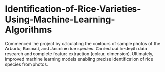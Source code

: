 # Identification-of-Rice-Varieties-Using-Machine-Learning-Algorithms
Commenced the project by calculating the contours of sample photos of the Arborio, Basmati, and Jasmine rice species. Carried out in-depth data research and complete feature extraction (colour, dimension). Ultimately, improved machine learning models enabling precise identification of rice species from photos.
